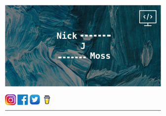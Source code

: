 # [![nick j moss header](https://raw.githubusercontent.com/nickjmoss/nickjmoss/main/My%20Post.png)](https://www.instagram.com/nick_moss12/)
<p>
  <a href='https://www.instagram.com/nick_moss12/'><img height= '35' src='icons/insta-logo.png' target='blank'></a>
  <a href='https://www.facebook.com/nick.moss.7712826'><img height= '35' src='icons/facebook-logo.png'></a>
  <a href='https://twitter.com/_nickjmoss'><img height= '36' src='icons/twitter-logo.png'></a>
  <a href='https://www.buymeacoffee.com/nickmoss'><img height= '35' src='icons/buymeacoffee.png'></a>
</p>

---

 
<!--
**nickjmoss/nickjmoss** is a ✨ _special_ ✨ repository because its `README.md` (this file) appears on your GitHub profile.

Here are some ideas to get you started:

- 🔭 I’m currently working on ...
- 🌱 I’m currently learning ...
- 👯 I’m looking to collaborate on ...
- 🤔 I’m looking for help with ...
- 💬 Ask me about ...
- 📫 How to reach me: ...
- 😄 Pronouns: ...
- ⚡ Fun fact: ...
-->

